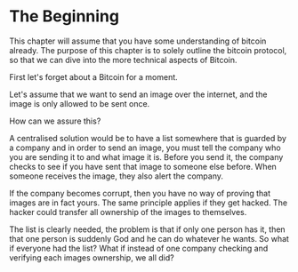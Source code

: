 # **The Beginning**

This chapter will assume that you have some understanding of bitcoin already. The purpose of this chapter is to solely outline the bitcoin protocol, so that we can dive into the more technical aspects of Bitcoin.

First let's forget about a Bitcoin for a moment.

Let's assume that we want to send an image over the internet, and the image is only allowed to be sent once.

How can we assure this?

A centralised solution would be to have a list somewhere that is guarded by a company and in order to send an image, you must tell the company who you are sending it to and what image it is. Before you send it, the company checks to see if you have sent that image to someone else before. When someone receives the image, they also alert the company.

If the company becomes corrupt, then you have no way of proving that images are in fact yours. The same principle applies if they get hacked. The hacker could transfer all ownership of the images to themselves.

The list is clearly needed, the problem is that if only one person has it, then that one person is suddenly God and he can do whatever he wants. So what if everyone had the list? What if instead of one company checking and verifying each images ownership, we all did? 

  
  



